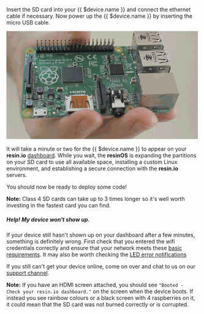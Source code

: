 Insert the SD card into your {{ $device.name }} and connect the ethernet cable if necessary. Now power up the {{ $device.name }} by inserting the micro USB cable.

![insert SD](/img/gifs/insert-sd.gif)

It will take a minute or two for the {{ $device.name }} to appear on your **resin.io** [dashboard][resinDash]. While you wait, the **resinOS** is expanding the partitions on your SD card to use all available space, installing a custom Linux environment, and establishing a secure connection with the **resin.io** servers.

You should now be ready to deploy some code!

__Note:__ Class 4 SD cards can take up to 3 times longer so it's well worth investing in the fastest card you can find.

##### Help! My device won't show up.
If your device still hasn't shown up on your dashboard after a few minutes, something is definitely wrong. First check that you entered the wifi credentials correctly and ensure that your network meets these [basic requirements][networkRequirements]. It may also be worth checking the [LED error notifications][errorNotifications]

If you still can't get your device online, come on over and chat to us on our [support channel][usingSupport].

__Note:__ If you have an HDMI screen attached, you should see `"Booted - Check your resin.io dashboard."` on the screen when the device boots. If instead you see rainbow colours or a black screen with 4 raspberries on it, it could mean that the SD card was not burned correctly or is corrupted.

[resinDash]:https://dashboard.resin.io/
[networkRequirements]:/deployment/network/#network-requirements
[usingSupport]:/support/
[errorNotifications]:/troubleshooting/error

